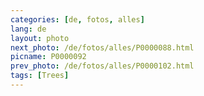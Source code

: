 ```yaml
---
categories: [de, fotos, alles]
lang: de
layout: photo
next_photo: /de/fotos/alles/P0000088.html
picname: P0000092
prev_photo: /de/fotos/alles/P0000102.html
tags: [Trees]
---
```

